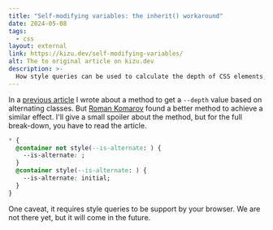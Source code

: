 ```yaml
---
title: "Self-modifying variables: the inherit() workaround"
date: 2024-05-08
tags:
  - css
layout: external
link: https://kizu.dev/self-modifying-variables/
alt: The to original article on kizu.dev
description: >-
  How style queries can be used to calculate the depth of CSS elements, once released to the public
---
```


In a [previous article](/writing/using-recursive-css-to-change-styles-based-on-depth) I wrote about a method to get a `--depth` value based on alternating classes. But [Roman Komarov](https://front-end.social/@kizu) found a better method to achieve a similar effect. I'll give a small spoiler about the method, but for the full break-down, you have to read the article.

```css
* {
  @container not style(--is-alternate: ) {
    --is-alternate: ;
  }
  @container style(--is-alternate: ) {
    --is-alternate: initial;
  }
}
```

One caveat, it requires style queries to be support by your browser. We are not there yet, but it will come in the future.
